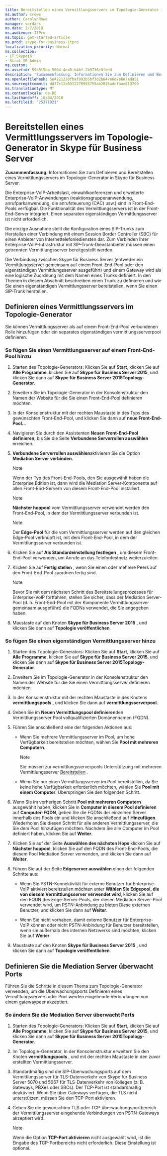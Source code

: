 ```yaml
---
title: Bereitstellen eines Vermittlungsservers im Topologie-Generator in Skype für Business Server
ms.author: crowe
author: CarolynRowe
manager: serdars
ms.date: 2/7/2018
ms.audience: ITPro
ms.topic: get-started-article
ms.prod: skype-for-business-itpro
localization_priority: Normal
ms.collection:
- IT_Skype16
- Strat_SB_Admin
ms.custom: ''
ms.assetid: 59d8f5ba-5064-4ea5-b4bf-2b9736e0fedd
description: 'Zusammenfassung: Informationen Sie zum Definieren und Bereitstellen eines Vermittlungsservers im Topologie-Generator in Skype für Business Server.'
ms.openlocfilehash: 5e4221230fbaf993b5bf3d2b647e6d7e6e7ada51
ms.sourcegitcommit: dd37c12a0312270955755ab2826adcfbae813790
ms.translationtype: MT
ms.contentlocale: de-DE
ms.lasthandoff: 10/04/2018
ms.locfileid: "25371921"
---
```

# <a name="deploy-a-mediation-server-in-topology-builder-in-skype-for-business-server"></a>Bereitstellen eines Vermittlungsservers im Topologie-Generator in Skype für Business Server
 
**Zusammenfassung:** Informationen Sie zum Definieren und Bereitstellen eines Vermittlungsservers im Topologie-Generator in Skype für Business Server.
  
Die Enterprise-VoIP-Arbeitslast, einwahlkonferenzen und erweiterte Enterprise-VoIP-Anwendungen (reaktionsgruppenanwendung, anrufparkanwendung, die anrufsteuerung (CAC) usw.) sind in Front-End-Pools verfügbar. Die Funktionalität des Vermittlungsservers ist in der Front-End-Server integriert. Einen separaten eigenständigen Vermittlungsserver ist nicht erforderlich. 
  
Die einzige Ausnahme stellt die Konfiguration eines SIP-Trunks zum Herstellen einer Verbindung mit einem Session Border Controller (SBC) für einen Anbieter von Internettelefoniediensten dar. Zum Verbinden Ihrer Enterprise-VoIP-Infrastruktur mit SIP-Trunk-Dienstanbieter müssen einen getrennten Vermittlungsserver bereitgestellt werden.
  
Die Verbindung zwischen Skype für Business Server (entweder ein Vermittlungsserver gemeinsam auf einem Front-End-Pool oder den eigenständigen Vermittlungsserver ausgeführt) und einem Gateway wird als eine logische Zuordnung mit dem Namen eines Trunks definiert. In den Themen in diesem Abschnitt beschreiben einen Trunk zu definieren und wie Sie einen eigenständigen Vermittlungsserver bereitstellen, wenn Sie einen SIP-Trunk herstellen.
  
## <a name="define-a-mediation-server-in-topology-builder"></a>Definieren eines Vermittlungsservers im Topologie-Generator

Sie können Vermittlungsserver als auf einem Front-End-Pool verbundenen Rolle hinzufügen oder ein separates eigenständigen vermittlungsserverpool definieren.
  
### <a name="to-add-a-mediation-server-to-a-front-end-pool"></a>So fügen Sie einen Vermittlungsserver auf einem Front-End-Pool hinzu

1. Starten des Topologie-Generators: Klicken Sie auf **Start**, klicken Sie auf **Alle Programme**, klicken Sie auf **Skype für Business Server 2015**, und klicken Sie dann auf **Skype für Business Server 2015Topology-Generator**.
    
2. Erweitern Sie im Topologie-Generator in der Konsolenstruktur den Namen der Website für die Sie einen Front-End-Pool definieren möchten.
    
3. In der Konsolenstruktur mit der rechten Maustaste in des Typs des gewünschten Front-End-Pool, und klicken Sie dann auf **neue Front-End-Pool..**.
    
4. Navigieren Sie durch den Assistenten **Neuen Front-End-Pool definieren**, bis Sie die Seite **Verbundene Serverrollen auswählen** erreichen.
    
5. **Verbundene Serverrollen auswählen**aktivieren Sie die Option **Mediation Server verbinden**.
    
    > [!NOTE]
    > Wenn der Typ des Front-End-Pools, den Sie ausgewählt haben die Enterprise Edition ist, dann wird die Mediation Server-Komponente auf allen Front-End-Servern von diesem Front-End-Pool installiert. 
  
    > [!NOTE]
    > **Nächster hoppool** vom Vermittlungsserver verwendet werden den Front-End-Pool, in dem der Vermittlungsserver verbunden ist.
  
    > [!NOTE]
    > Der **Edge-Pool** für die vom Vermittlungsserver werden auf den gleichen Edge-Pool verknüpft ist, mit dem Front-End-Pool, in dem der Vermittlungsserver verbunden ist.
  
6. Klicken Sie auf **Als Standardeinstellung festlegen** , um diesem Front-End-Pool verwenden, um Anrufe an das Telefonfestnetz weiterzuleiten.
    
7. Klicken Sie auf **Fertig stellen** , wenn Sie einen oder mehrere Peers auf den Front-End-Pool zuordnen fertig sind.
    
    > [!NOTE]
    > Bevor Sie mit dem nächsten Schritt des Bereitstellungsprozesses für Enterprise-VoIP fortfahren, stellen Sie sicher, dass der Mediation Server-Pool (d. h. Front-End-Pool mit der Komponente Vermittlungsserver gemeinsam ausgeführt) die FQDNs verwendet, die Sie angegeben haben. 
  
8. Maustaste auf den Knoten **Skype für Business Server 2015** , und klicken Sie dann auf **Topologie veröffentlichen**.
    
### <a name="to-add-a-standalone-mediation-server"></a>So fügen Sie einen eigenständigen Vermittlungsserver hinzu

1. Starten des Topologie-Generators: Klicken Sie auf **Start**, klicken Sie auf **Alle Programme**, klicken Sie auf **Skype für Business Server 2015**, und klicken Sie dann auf **Skype für Business Server 2015Topology-Generator**.
    
2. Erweitern Sie im Topologie-Generator in der Konsolenstruktur den Namen der Website für die Sie einen Vermittlungsserver definieren möchten.
    
3. In der Konsolenstruktur mit der rechten Maustaste in des Knotens **vermittlungspools** , und klicken Sie dann auf **vermittlungsserverpool**.
    
4. Geben Sie im **Neuen Vermittlungspool definieren**den Vermittlungsserver Pool vollqualifizierten Domänennamen (FQDN).
    
5. Führen Sie anschließend eine der folgenden Aktionen aus:
    
   - Wenn Sie mehrere Vermittlungsserver im Pool, um hohe Verfügbarkeit bereitstellen möchten, wählen Sie **Pool mit mehreren Computern**.
    
     > [!NOTE]
     > Sie müssen zur vermittlungsserverpools Unterstützung mit mehreren Vermittlungsserver [Bereitstellen](../../plan-your-deployment/network-requirements/load-balancing.md#BKMK_DNSLoadBalancing) .
  
   - Wenn Sie nur einen Vermittlungsserver im Pool bereitstellen, da Sie keine hohe Verfügbarkeit erforderlich möchten, wählen Sie **Pool mit einem Computer**. Überspringen Sie den folgenden Schritt.
    
6. Wenn Sie im vorherigen Schritt **Pool mit mehreren Computern** ausgewählt haben, klicken Sie in **Computer in diesem Pool definieren** auf **Computer-FQDN**, geben Sie die FQDNs der einzelnen Server innerhalb des Pools ein und klicken Sie anschließend auf **Hinzufügen**. Wiederholen Sie diesen Schritt für alle anderen Vermittlungsserver, die Sie dem Pool hinzufügen möchten. Nachdem Sie alle Computer im Pool definiert haben, klicken Sie auf **Weiter**.
    
7. Klicken Sie auf der Seite **Auswählen des nächsten Hops** klicken Sie auf **Nächster hoppool**, klicken Sie auf den FQDN des Front-End-Pools, die diesem Pool Mediation Server verwenden, und klicken Sie dann auf **Weiter**.
    
8. Führen Sie auf der Seite **Edgeserver auswählen** einen der folgenden Schritte aus:
    
   - Wenn Sie PSTN-Konnektivität für externe Benutzer für Enterprise-VoIP aktiviert bereitstellen möchten unter **Wählen Sie Edgepool, die von diesem Vermittlungsserver verwendet wird**, klicken Sie auf den FQDN des Edge-Server-Pools, der diesen Mediation Server-Pool verwendet wird, um PSTN-Anbindung zu bieten Diese externen Benutzer, und klicken Sie dann auf **Weiter**.
    
   - Wenn Sie nicht vorhaben, damit externe Benutzer für Enterprise-VoIP können oder nicht PSTN-Anbindung für Benutzer bereitstellen, wenn sie außerhalb des internen Netzwerks sind möchten, klicken Sie auf **Weiter**.
    
9. Maustaste auf den Knoten **Skype für Business Server 2015** , und klicken Sie dann auf **Topologie veröffentlichen**.
    
## <a name="define-the-mediation-server-listening-ports"></a>Definieren Sie die Mediation Server überwacht Ports

Führen Sie die Schritte in diesem Thema zum Topologie-Generator verwenden, um die Überwachungsports Definieren eines Vermittlungsservers oder Pool werden eingehende Verbindungen von einem gatewaypeer akzeptiert.
  
### <a name="to-modify-the-mediation-server-listening-ports"></a>So ändern Sie die Mediation Server überwacht Ports

1. Starten des Topologie-Generators: Klicken Sie auf **Start**, klicken Sie auf **Alle Programme**, klicken Sie auf **Skype für Business Server 2015**, und klicken Sie dann auf **Skype für Business Server 2015Topology-Generator**.
    
2. Im Topologie-Generator, in der Konsolenstruktur erweitern Sie den Knoten **vermittlungspools** , und mit der rechten Maustaste in den zuvor erstellten Vermittlungsserver.
    
3. Standardmäßig sind die SIP-Überwachungsports auf dem Vermittlungsserver für TLS-Datenverkehr von Skype für Business Server 5070 und 5067 für TLS-Datenverkehr von Kollegen (z. B. Gateways, PBXes oder SBCs). Der TCP-Port ist standardmäßig deaktiviert. Wenn Sie über Gateways verfügen, die TLS nicht unterstützen, müssen Sie den TCP-Port aktivieren.
    
4. Geben Sie die gewünschten TLS oder TCP-überwachungsportbereich der Vermittlungsserver eingehende Verbindungen von PSTN-Gateways akzeptiert wird.
    
    > [!NOTE]
    > Wenn die Option **TCP-Port aktivieren** nicht ausgewählt wird, ist die Eingabe des TCP-Portbereichs nicht erforderlich. Diese Einstellung ist optional.
  

